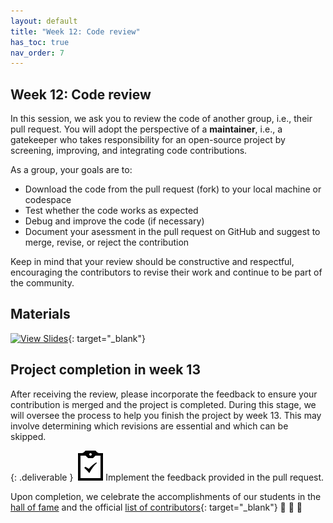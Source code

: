 ```yaml
---
layout: default
title: "Week 12: Code review"
has_toc: true
nav_order: 7
---
```


## Week 12: Code review

In this session, we ask you to review the code of another group, i.e., their pull request.
You will adopt the perspective of a **maintainer**, i.e., a gatekeeper who takes responsibility for an open-source project by screening, improving, and integrating code contributions.

As a group, your goals are to:

- Download the code from the pull request (fork) to your local machine or codespace
- Test whether the code works as expected
- Debug and improve the code (if necessary)
- Document your asessment in the pull request on GitHub and suggest to merge, revise, or reject the contribution

Keep in mind that your review should be constructive and respectful, encouraging the contributors to revise their work and continue to be part of the community.

## Materials

[![View Slides](https://img.shields.io/badge/View-Slides-orange?logo=html5)](../output/06-code_review.html){: target="_blank"}

## Project completion in week 13

After receiving the review, please incorporate the feedback to ensure your contribution is merged and the project is completed.
During this stage, we will oversee the process to help you finish the project by week 13. This may involve determining which revisions are essential and which can be skipped.

{: .deliverable }
![tasks logo](../assets/iconmonstr-clipboard-5.svg)Implement the feedback provided in the pull request.

Upon completion, we celebrate the accomplishments of our students in the [hall of fame](docs/hall_of_fame.html) and the official [list of contributors](https://github.com/CoLRev-Environment/colrev?tab=readme-ov-file#contributors){: target="_blank"} 🎉 🍾 🎈

